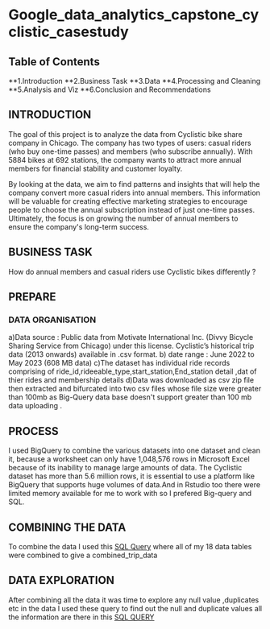 # Google_data_analytics_capstone_cyclistic_casestudy
## Table of Contents
**1.Introduction
**2.Business Task
**3.Data
**4.Processing and Cleaning
**5.Analysis and Viz
**6.Conclusion and Recommendations

## INTRODUCTION
The goal of this project is to analyze the data from Cyclistic bike share company in Chicago. The company has two types of users: casual riders (who buy one-time passes) and members (who subscribe annually). With 5884 bikes at 692 stations, the company wants to attract more annual members for financial stability and customer loyalty.

By looking at the data, we aim to find patterns and insights that will help the company convert more casual riders into annual members. This information will be valuable for creating effective marketing strategies to encourage people to choose the annual subscription instead of just one-time passes. Ultimately, the focus is on growing the number of annual members to ensure the company's long-term success.

## BUSINESS TASK
How do annual members and casual riders use Cyclistic bikes differently ?
## PREPARE
### DATA ORGANISATION
a)Data source : Public data from Motivate International Inc. (Divvy Bicycle Sharing Service from Chicago) under this license.
Cyclistic’s historical trip data (2013 onwards) available in .csv format.
b) date range : June 2022 to May 2023 (608 MB data)
c)The dataset has individual ride records comprising of ride_id,rideeable_type,start_station,End_station detail ,dat of thier rides and membership details 
d)Data was downloaded as csv zip file then extracted and bifurcated into two csv files whose file size were greater than 100mb as Big-Query data base doesn't support greater than 100 mb data uploading .
## PROCESS
I used BigQuery to combine the various datasets into one dataset and clean it, because a worksheet can only have 1,048,576 rows in Microsoft Excel because of its inability to manage large amounts of data.  The Cyclistic dataset has more than 5.6 million rows, it is essential to use a platform like BigQuery that supports huge volumes of data.And in Rstudio too there were limited memory available for me to work with so I prefered Big-query and SQL.
## COMBINING THE DATA
To combine the data I used this [SQL Query](https://github.com/kaushal0077/Google_data_analytics_capstone_cyclistic_casestudy/commit/db9404b34e6817d9cfb586800e9607f123f6bf9b) where all of my 18 data tables were combined to give a combined_trip_data
## DATA EXPLORATION
After combining all the data it was time to explore any null value ,duplicates etc in the data I used these query to find out the null and duplicate values all the information are there in this [SQL QUERY](https://github.com/kaushal0077/Google_data_analytics_capstone_cyclistic_casestudy/commit/366d86804e55a86fdf18b1bde3013e126c26cf87)
 
